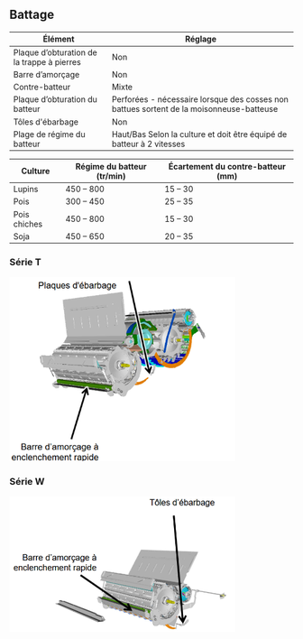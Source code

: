 ## Battage 


| Élément | Réglage |
|-------------------------|-----------------------------|
|  Plaque d’obturation de la trappe à pierres   |Non     | 
| Barre d’amorçage                    | Non  |
| Contre-batteur                      | Mixte |
| Plaque d’obturation du batteur      | Perforées - nécessaire lorsque des cosses non battues sortent de la moisonneuse-batteuse  | 
|Tôles d'ébarbage                     | Non   |
|Plage de régime du batteur           | Haut/Bas Selon la culture et doit être équipé de batteur à 2 vitesses  |


| Culture      | Régime du batteur (tr/min) | Écartement du contre-batteur (mm) |
|-------------|-------------------------|-----------------------------|
| Lupins      | 450 – 800                | 15 – 30                     |
| Pois        | 300 – 450                | 25 – 35                     |
| Pois chiches | 450 – 800               | 15 – 30                     |
| Soja        | 450 – 650                | 20 – 35                     |

### Série T 

<img src="../Image/battage_serie_t.png" alt="Schéma batteur série T" width="400"/>

### Série W

<img src="../Image/battage_serie_w.png" alt="Schéma batteur série W" width="400"/>